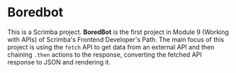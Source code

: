 # Boredbot

This is a Scrimba project. __BoredBot__ is the first project in Module 9 (Working with APIs) of Scrimba's Frontend Developer's Path. The main focus of this project is using the `fetch` API to get data from an external API and then chaining `.then` actions to the response, converting the fetched API response to JSON and rendering it.